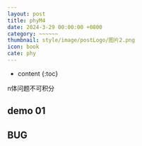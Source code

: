 ```yaml
---
layout: post
title: phyM4
date: 2024-3-29 00:00:00 +0800
category: ~~~~~~
thumbnail: style/image/postLogo/图片2.png
icon: book
cate: phy
---
```



* content
{:toc}

n体问题不可积分

## demo 01

<div id="canva_container" style="width:100%;"></div>
<!-- <script src="../jsfun/ploter.js"></script> -->
<script>
    $(".post-container").css("max-width","1800px")

// add_game_canvas_to_container("canva_container")
</script>

<script src="{{ '/jsfun/nBody.js' | prepend: site.baseurl    }}   "></script>



## BUG 

